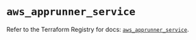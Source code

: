 # `aws_apprunner_service`

Refer to the Terraform Registry for docs: [`aws_apprunner_service`](https://registry.terraform.io/providers/hashicorp/aws/5.38.0/docs/resources/apprunner_service).
